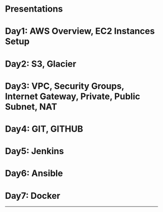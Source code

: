 # Presentations

# Day1: AWS Overview, EC2 Instances Setup
# Day2: S3, Glacier
# Day3: VPC, Security Groups, Internet Gateway, Private, Public Subnet, NAT
# Day4: GIT, GITHUB 
# Day5: Jenkins 
# Day6: Ansible
# Day7: Docker
******************

